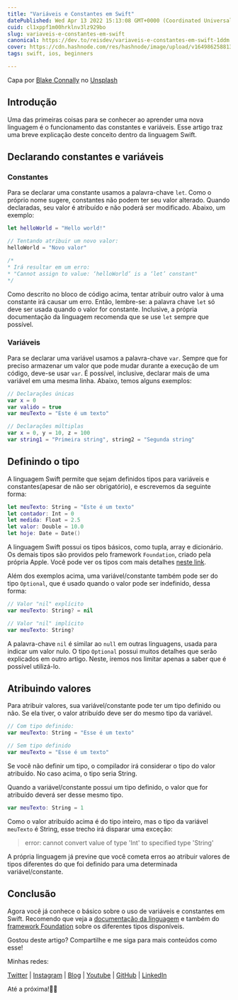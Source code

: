```yaml
---
title: "Variáveis e Constantes em Swift"
datePublished: Wed Apr 13 2022 15:13:08 GMT+0000 (Coordinated Universal Time)
cuid: cl1xppf1m00hrklnv3lz929bo
slug: variaveis-e-constantes-em-swift
canonical: https://dev.to/reisdev/variaveis-e-constantes-em-swift-1ddm
cover: https://cdn.hashnode.com/res/hashnode/image/upload/v1649862588135/gbs6RXskj.jpg
tags: swift, ios, beginners

---
```


Capa por <a href="https://unsplash.com/@blakeconnally?utm_source=unsplash&utm_medium=referral&utm_content=creditCopyText">Blake Connally</a> no <a href="https://unsplash.com/s/photos/programming?utm_source=unsplash&utm_medium=referral&utm_content=creditCopyText">Unsplash</a>

## Introdução

Uma das primeiras coisas para se conhecer ao aprender uma nova linguagem é o funcionamento das constantes e variáveis. Esse artigo traz uma breve explicação deste conceito dentro da linguagem Swift.

## Declarando constantes e variáveis

### Constantes

Para se declarar uma constante usamos a palavra-chave `let`. Como o próprio nome sugere, constantes não podem ter seu valor alterado. Quando declaradas, seu valor é atribuído e não poderá ser modificado. Abaixo, um exemplo:

```swift
let helloWorld = "Hello world!"

// Tentando atribuir um novo valor:
helloWorld = "Novo valor"

/*
* Irá resultar em um erro:
* "Cannot assign to value: ‘helloWorld’ is a ‘let’ constant"
*/
```

Como descrito no bloco de código acima, tentar atribuir outro valor à uma constante irá causar um erro. Então, lembre-se: a palavra chave `let` só deve ser usada quando o valor for constante. Inclusive, a própria documentação da linguagem recomenda que se use `let` sempre que possível.

### Variáveis

Para se declarar uma variável usamos a palavra-chave `var`. Sempre que for preciso armazenar um valor que pode mudar durante a execução de um código, deve-se usar `var`. É possível, inclusive, declarar mais de uma variável em uma mesma linha. Abaixo, temos alguns exemplos:

```swift
// Declarações únicas
var x = 0
var valido = true
var meuTexto = "Este é um texto"

// Declarações múltiplas
var x = 0, y = 10, z = 100
var string1 = "Primeira string", string2 = "Segunda string"
```

## Definindo o tipo

A linguagem Swift permite que sejam definidos tipos para variáveis e constantes(apesar de não ser obrigatório), e escrevemos da seguinte forma:

```swift
let meuTexto: String = "Este é um texto"
let contador: Int = 0
let medida: Float = 2.5
let valor: Double = 10.0
let hoje: Date = Date()
```

A linguagem Swift possui os tipos básicos, como tupla, array e dicionário. Os demais tipos são providos pelo framework `Foundation`, criado pela própria Apple. Você pode ver os tipos com mais detalhes [neste link](https://developer.apple.com/documentation/foundation).

Além dos exemplos acima, uma variável/constante também pode ser do tipo `Optional`, que é usado quando o valor pode ser indefinido, dessa forma:

```swift
// Valor "nil" explícito
var meuTexto: String? = nil

// Valor "nil" implícito
var meuTexto: String?
```

A palavra-chave `nil` é similar ao `null` em outras linguagens, usada para indicar um valor nulo. O tipo `Optional` possui muitos detalhes que serão explicados em outro artigo. Neste, iremos nos limitar apenas a saber que é possível utilizá-lo.

## Atribuindo valores

Para atribuir valores, sua variável/constante pode ter um tipo definido ou não. Se ela tiver, o valor atribuído deve ser do mesmo tipo da variável.

```swift
// Com tipo definido:
var meuTexto: String = "Esse é um texto"

// Sem tipo definido
var meuTexto = "Esse é um texto"
```

Se você não definir um tipo, o compilador irá considerar o tipo do valor atribuído. No caso acima, o tipo seria String.

Quando a variável/constante possui um tipo definido, o valor que for atribuído deverá ser desse mesmo tipo.

```swift
var meuTexto: String = 1
```

Como o valor atribuído acima é do tipo inteiro, mas o tipo da variável `meuTexto` é String, esse trecho irá disparar uma exceção:

> error: cannot convert value of type 'Int' to specified type 'String'

A própria linguagem já previne que você cometa erros ao atribuir valores de tipos diferentes do que foi definido para uma determinada variável/constante.

## Conclusão

Agora você já conhece o básico sobre o uso de variáveis e constantes em Swift. Recomendo que veja a [documentação da linguagem](https://docs.swift.org/swift-book/ReferenceManual/Types.html) e também do [framework Foundation](https://developer.apple.com/documentation/foundation) sobre os diferentes tipos disponíveis.

Gostou deste artigo? Compartilhe e me siga para mais conteúdos como esse!

Minhas redes:

[Twitter](https://twitter.com/reisdev) | [Instagram](https://instagram.com/reisdev) | [Blog](https://blog.reisdev.com.br) | [Youtube](https://youtube.com/reisdev) | [GitHub](https://github.com/reisdev) | [LinkedIn](https://linkedin.com/in/matheus-dos-reis-de-jesus) 

Até a próxima!👋🏽